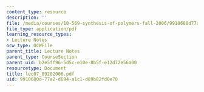 ```yaml
---
content_type: resource
description: ''
file: /media/courses/10-569-synthesis-of-polymers-fall-2006/9910680d77a2d694a1c1d89b82fd0e70_lec07_09202006.pdf
file_type: application/pdf
learning_resource_types:
- Lecture Notes
ocw_type: OCWFile
parent_title: Lecture Notes
parent_type: CourseSection
parent_uid: b2e5ff96-5d5c-e10e-8b5f-e12d72e56a00
resourcetype: Document
title: lec07_09202006.pdf
uid: 9910680d-77a2-d694-a1c1-d89b82fd0e70
---
```

